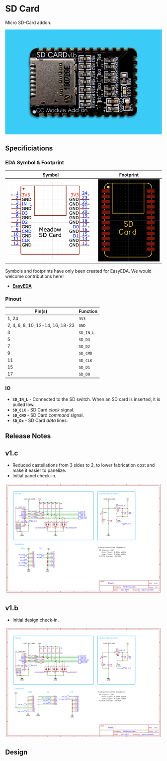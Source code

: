 # SD Card

Micro SD-Card addon.

![](Addon_Module_-_SD_Card.jpg)

## Specificiations

### EDA Symbol & Footprint

| Symbol | Footprint |
|--------|-----------|
| ![](Symbol.png) | ![](Footprint.png) |

Symbols and footprints have only been created for EasyEDA. We would welcome contributions here!
* **[EasyEDA](https://easyeda.com/component/57e5fa36b2444a3a84e1e210c4eb4410)**

### Pinout

| Pin(s) | Function |
|--------|----------|
| 1, 24 | `3V3`|
| 2, 4, 6, 8, 10, 12-14, 16, 18-23 | `GND` |
| 3 | `SD_IN_L`|
| 5 | `SD_D3` |
| 7 | `SD_D2` |
| 9 | `SD_CMD` |
| 11 | `SD_CLK` |
| 15 | `SD_D1` |
| 17 | `SD_D0` |

### IO

* **`SD_IN_L`** - Connected to the SD switch. When an SD card is inserted, it is pulled low.
* **`SD_CLK`** - SD Card *clock* signal.
* **`SD_CMD`** - SD Card *command* signal.
* **`SD_Dx`** - SD Card *data* lines.

## Release Notes

## v1.c

* Reduced castellations from 3 sides to 2, to lower fabrication cost and make it easier to panelize.
* Initial panel check-in.

![](Schematic_v1.c.svg)

## v1.b
 
* Initial design check-in.

![](Schematic_v1.b.svg)

## Design

